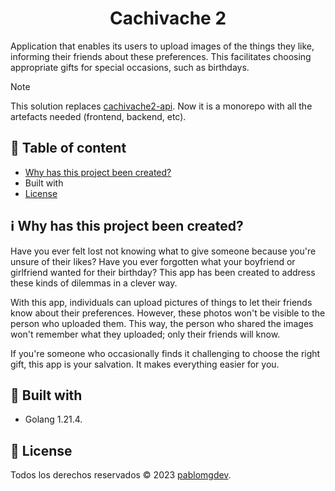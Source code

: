 <h1 align=center>Cachivache 2</h1>

<p>Application that enables its users to upload images of the things they like, informing their friends about these preferences. This facilitates choosing appropriate gifts for special occasions, such as birthdays.</p>

> [!NOTE]
> This solution replaces <a href=https://github.com/pablomgdev/cachivache2-api>cachivache2-api</a>. Now it is a monorepo with all the artefacts needed (frontend, backend, etc).


## 📄 Table of content
- [Why has this project been created?](https://github.com/pablomgdev/cachivache2#ℹ%EF%B8%8F-why-has-this-project-been-created)
- Built with
- [License](https://github.com/pablomgdev/cachivache2#-license)


## ℹ️ Why has this project been created?
Have you ever felt lost not knowing what to give someone because you're unsure of their likes? Have you ever forgotten what your boyfriend or girlfriend wanted for their birthday? This app has been created to address these kinds of dilemmas in a clever way.

With this app, individuals can upload pictures of things to let their friends know about their preferences. However, these photos won't be visible to the person who uploaded them. This way, the person who shared the images won't remember what they uploaded; only their friends will know.

If you're someone who occasionally finds it challenging to choose the right gift, this app is your salvation. It makes everything easier for you.

## 🧱 Built with
- Golang 1.21.4.

## 🪪 License
Todos los derechos reservados © 2023 [pablomgdev](https://github.com/pablomgdev).

